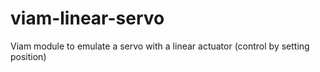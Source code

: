 # viam-linear-servo
Viam module to emulate a servo with a linear actuator (control by setting position)
